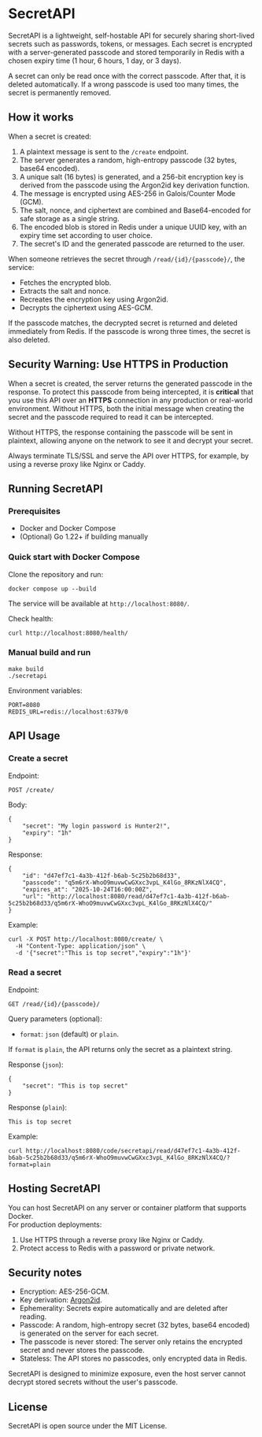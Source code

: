 # SecretAPI

SecretAPI is a lightweight, self-hostable API for securely sharing short-lived secrets such as passwords, tokens, or messages. Each secret is encrypted with a server-generated passcode and stored temporarily in Redis with a chosen expiry time (1 hour, 6 hours, 1 day, or 3 days).

A secret can only be read once with the correct passcode. After that, it is deleted automatically. If a wrong passcode is used too many times, the secret is permanently removed.

## How it works

When a secret is created:

1. A plaintext message is sent to the `/create` endpoint.
2. The server generates a random, high-entropy passcode (32 bytes, base64 encoded).
3. A unique salt (16 bytes) is generated, and a 256-bit encryption key is derived from the passcode using the Argon2id key derivation function.
4. The message is encrypted using AES-256 in Galois/Counter Mode (GCM).
5. The salt, nonce, and ciphertext are combined and Base64-encoded for safe storage as a single string.
6. The encoded blob is stored in Redis under a unique UUID key, with an expiry time set according to user choice.
7. The secret's ID and the generated passcode are returned to the user.

When someone retrieves the secret through `/read/{id}/{passcode}/`, the service:
- Fetches the encrypted blob.
- Extracts the salt and nonce.
- Recreates the encryption key using Argon2id.
- Decrypts the ciphertext using AES-GCM.

If the passcode matches, the decrypted secret is returned and deleted immediately from Redis. If the passcode is wrong three times, the secret is also deleted.

## Security Warning: Use HTTPS in Production

When a secret is created, the server returns the generated passcode in the response. To protect this passcode from being intercepted, it is **critical** that you use this API over an **HTTPS** connection in any production or real-world environment. Without HTTPS, both the initial message when creating the secret and the passcode required to read it can be intercepted.

Without HTTPS, the response containing the passcode will be sent in plaintext, allowing anyone on the network to see it and decrypt your secret.

Always terminate TLS/SSL and serve the API over HTTPS, for example, by using a reverse proxy like Nginx or Caddy.

## Running SecretAPI

### Prerequisites
- Docker and Docker Compose  
- (Optional) Go 1.22+ if building manually

### Quick start with Docker Compose
Clone the repository and run:

    docker compose up --build

The service will be available at `http://localhost:8080/`.

Check health:

    curl http://localhost:8080/health/

### Manual build and run

    make build
    ./secretapi

Environment variables:

    PORT=8080
    REDIS_URL=redis://localhost:6379/0

## API Usage

### Create a secret

Endpoint:

    POST /create/

Body:

    {
        "secret": "My login password is Hunter2!",
        "expiry": "1h"
    }

Response:

    {
        "id": "d47ef7c1-4a3b-412f-b6ab-5c25b2b68d33",
        "passcode": "q5m6rX-WhoO9muvwCwGXxc3vpL_K4lGo_8RKzNlX4CQ",
        "expires_at": "2025-10-24T16:00:00Z",
        "url": "http://localhost:8080/read/d47ef7c1-4a3b-412f-b6ab-5c25b2b68d33/q5m6rX-WhoO9muvwCwGXxc3vpL_K4lGo_8RKzNlX4CQ/"
    }

Example:

    curl -X POST http://localhost:8080/create/ \
      -H "Content-Type: application/json" \
      -d '{"secret":"This is top secret","expiry":"1h"}'

### Read a secret

Endpoint:

    GET /read/{id}/{passcode}/

Query parameters (optional):

- `format`: `json` (default) or `plain`.

If `format` is `plain`, the API returns only the secret as a plaintext string.

Response (`json`):

    {
        "secret": "This is top secret"
    }

Response (`plain`):

    This is top secret

Example:

    curl http://localhost:8080/code/secretapi/read/d47ef7c1-4a3b-412f-b6ab-5c25b2b68d33/q5m6rX-WhoO9muvwCwGXxc3vpL_K4lGo_8RKzNlX4CQ/?format=plain


## Hosting SecretAPI

You can host SecretAPI on any server or container platform that supports Docker.  
For production deployments:
1. Use HTTPS through a reverse proxy like Nginx or Caddy.  
2. Protect access to Redis with a password or private network.  

## Security notes

- Encryption: AES-256-GCM.  
- Key derivation: [Argon2id](https://pkg.go.dev/golang.org/x/crypto/argon2#hdr-Argon2id).  
- Ephemerality: Secrets expire automatically and are deleted after reading.  
- Passcode: A random, high-entropy secret (32 bytes, base64 encoded) is generated on the server for each secret.
- The passcode is never stored: The server only retains the encrypted secret and never stores the passcode.
- Stateless: The API stores no passcodes, only encrypted data in Redis.

SecretAPI is designed to minimize exposure, even the host server cannot decrypt stored secrets without the user's passcode.

## License

SecretAPI is open source under the MIT License.
